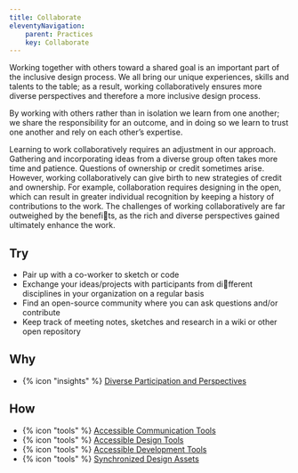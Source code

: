 ```yaml
---
title: Collaborate
eleventyNavigation:
    parent: Practices
    key: Collaborate
---
```


Working together with others toward a shared goal is an important part of the inclusive design process. We all bring our
unique experiences, skills and talents to the table; as a result, working collaboratively ensures more diverse
perspectives and therefore a more inclusive design process.

By working with others rather than in isolation we learn from one another; we share the responsibility for an outcome,
and in doing so we learn to trust one another and rely on each other’s expertise.

Learning to work collaboratively requires an adjustment in our approach. Gathering and incorporating ideas from a
diverse group often takes more time and patience. Questions of ownership or credit sometimes arise. However, working
collaboratively can give birth to new strategies of credit and ownership. For example, collaboration requires designing
in the open, which can result in greater individual recognition by keeping a history of contributions to the work. The
challenges of working collaboratively are far outweighed by the benefits, as the rich and diverse perspectives gained
ultimately enhance the work.

## Try

* Pair up with a co-worker to sketch or code
* Exchange your ideas/projects with participants from different disciplines in your organization on a regular basis
* Find an open-source community where you can ask questions and/or contribute
* Keep track of meeting notes, sketches and research in a wiki or other open repository

## Why

* {% icon "insights" %} [Diverse Participation and Perspectives](../../insights/diverse-participation-and-perspectives/)

## How

* {% icon "tools" %} [Accessible Communication Tools](../../tools/accessible-communication-tools/)
* {% icon "tools" %} [Accessible Design Tools](../../tools/tools/accessible-design-tools/)
* {% icon "tools" %} [Accessible Development Tools](../../tools/tools/accessible-development-tools/)
* {% icon "tools" %} [Synchronized Design Assets](../../tools/tools/synchronized-design-assets/)
